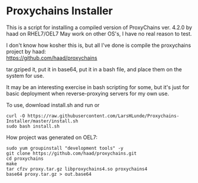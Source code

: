 # Proxychains Installer
This is a script for installing a compiled version of ProxyChains ver. 4.2.0 by haad on RHEL7/OEL7
May work on other OS's, I have no real reason to test.

I don't know how kosher this is,
but all I've done is compile the proxychains project by haad:   
https://github.com/haad/proxychains

tar.gziped it, put it in base64, put it in a bash file,
and place them on the system for use.

It may be an interesting exercise in bash scripting for some,
but it's just for basic deployment when reverse-proxying servers for my own use.

To use, download install.sh and run or
```
curl -O https://raw.githubusercontent.com/LarsHLunde/Proxychains-Installer/master/install.sh
sudo bash install.sh
```

How project was generated on OEL7:
```
sudo yum groupinstall "development tools" -y
git clone https://github.com/haad/proxychains.git
cd proxychains
make
tar cfzv proxy.tar.gz libproxychains4.so proxychains4
base64 proxy.tar.gz > out.base64
```
